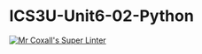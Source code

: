 # ICS3U-Unit6-02-Python

[![Mr Coxall's Super Linter](https://github.com/maliksalem1/ICS3U-Unit6-02-Python/workflows/Mr%20Coxall's%20Super%20Linter/badge.svg)](https://github.com/maliksalem1/ICS3U-Unit6-02-Python/actions/)
